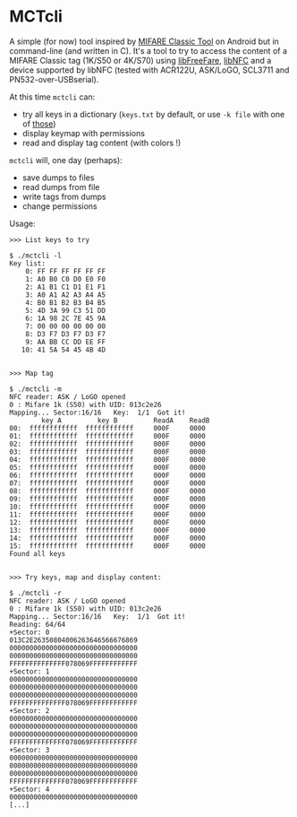 # MCTcli
A simple (for now) tool inspired by [MIFARE Classic Tool](https://github.com/ikarus23/MifareClassicTool) on Android but in command-line (and written in C).
It's a tool to try to access the content of a MIFARE Classic tag (1K/S50 or 4K/S70) using [libFreeFare](https://github.com/nfc-tools/libfreefare), [libNFC](https://github.com/nfc-tools/libnfc) and a device supported by libNFC (tested with ACR122U, ASK/LoGO, SCL3711 and PN532-over-USBserial).

At this time `mctcli` can:
- try all keys in a dictionary (`keys.txt` by default, or use `-k file` with one of [those](https://github.com/RfidResearchGroup/proxmark3/tree/master/client/dictionaries))
- display keymap with permissions
- read and display tag content (with colors !)

`mctcli` will, one day (perhaps):
- save dumps to files
- read dumps from file
- write tags from dumps
- change permissions

Usage:

```
>>> List keys to try

$ ./mctcli -l
Key list:
    0: FF FF FF FF FF FF
    1: A0 B0 C0 D0 E0 F0
    2: A1 B1 C1 D1 E1 F1
    3: A0 A1 A2 A3 A4 A5
    4: B0 B1 B2 B3 B4 B5
    5: 4D 3A 99 C3 51 DD
    6: 1A 98 2C 7E 45 9A
    7: 00 00 00 00 00 00
    8: D3 F7 D3 F7 D3 F7
    9: AA BB CC DD EE FF
   10: 41 5A 54 45 4B 4D


>>> Map tag

$ ./mctcli -m
NFC reader: ASK / LoGO opened
0 : Mifare 1k (S50) with UID: 013c2e26
Mapping... Sector:16/16   Key:  1/1  Got it!
        key A         key B         ReadA    ReadB
00:  ffffffffffff  ffffffffffff     000F     0000
01:  ffffffffffff  ffffffffffff     000F     0000
02:  ffffffffffff  ffffffffffff     000F     0000
03:  ffffffffffff  ffffffffffff     000F     0000
04:  ffffffffffff  ffffffffffff     000F     0000
05:  ffffffffffff  ffffffffffff     000F     0000
06:  ffffffffffff  ffffffffffff     000F     0000
07:  ffffffffffff  ffffffffffff     000F     0000
08:  ffffffffffff  ffffffffffff     000F     0000
09:  ffffffffffff  ffffffffffff     000F     0000
10:  ffffffffffff  ffffffffffff     000F     0000
11:  ffffffffffff  ffffffffffff     000F     0000
12:  ffffffffffff  ffffffffffff     000F     0000
13:  ffffffffffff  ffffffffffff     000F     0000
14:  ffffffffffff  ffffffffffff     000F     0000
15:  ffffffffffff  ffffffffffff     000F     0000
Found all keys


>>> Try keys, map and display content:

$ ./mctcli -r
NFC reader: ASK / LoGO opened
0 : Mifare 1k (S50) with UID: 013c2e26
Mapping... Sector:16/16   Key:  1/1  Got it!
Reading: 64/64
+Sector: 0
013C2E26350804006263646566676869
00000000000000000000000000000000
00000000000000000000000000000000
FFFFFFFFFFFFFF078069FFFFFFFFFFFF
+Sector: 1
00000000000000000000000000000000
00000000000000000000000000000000
00000000000000000000000000000000
FFFFFFFFFFFFFF078069FFFFFFFFFFFF
+Sector: 2
00000000000000000000000000000000
00000000000000000000000000000000
00000000000000000000000000000000
FFFFFFFFFFFFFF078069FFFFFFFFFFFF
+Sector: 3
00000000000000000000000000000000
00000000000000000000000000000000
00000000000000000000000000000000
FFFFFFFFFFFFFF078069FFFFFFFFFFFF
+Sector: 4
00000000000000000000000000000000
[...]
```
